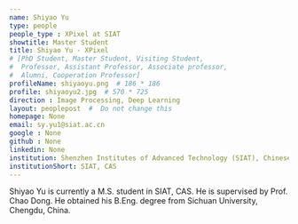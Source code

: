 ```yaml
---
name: Shiyao Yu
type: people
people_type : XPixel at SIAT
showtitle: Master Student
title: Shiyao Yu - XPixel
# [PhD Student, Master Student, Visiting Student,
#  Professor, Assistant Professor, Associate professor,
#  Alumni, Cooperation Professor]
profileName: shiyaoyu.png  # 186 * 186
profile: shiyaoyu2.jpg  # 570 * 725
direction : Image Processing, Deep Learning
layout: peoplepost  #  Do not change this
homepage: None
email: sy.yu1@siat.ac.cn
google : None
github : None
linkedin: None
institution: Shenzhen Institutes of Advanced Technology (SIAT), Chinese Academy of Sciences (CAS)
institutionShort: SIAT, CAS
---
```


Shiyao Yu is currently a M.S. student in SIAT, CAS. He is supervised by Prof. Chao Dong. He obtained his B.Eng. degree from Sichuan University, Chengdu, China.
